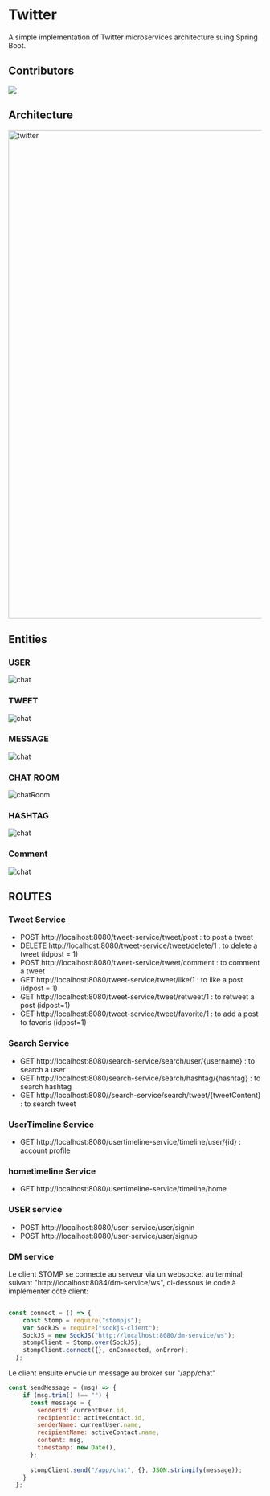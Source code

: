 # Twitter

A simple implementation of Twitter microservices architecture suing Spring Boot.

## Contributors

<a href = "https://github.com/hsouf/twitter-microservices/graphs/contributors">
<img src = "https://contrib.rocks/image?repo=hsouf/twitter-microservices"/>
</a>


## Architecture

<img width="972" alt="twitter" src="https://user-images.githubusercontent.com/37840702/199830627-f6ba812c-d451-40a5-a746-82f104b15395.png">



## Entities


### USER 

![chat](./Images/User.png)

### TWEET

![chat](./Images/entite-tweet.png)

### MESSAGE

![chat](./Images/Entite-message.png)
### CHAT ROOM
![chatRoom](https://user-images.githubusercontent.com/37840702/147685071-f9498db6-76c7-486d-a17d-d5b6d2e4edf3.png)

### HASHTAG

![chat](./Images/entite-Hashtag.png)

### Comment
![chat](./Images/Comment.png)

## ROUTES

### Tweet Service 

- POST http://localhost:8080/tweet-service/tweet/post : to post a tweet 
- DELETE http://localhost:8080/tweet-service/tweet/delete/1 : to delete a tweet (idpost = 1)
- POST http://localhost:8080/tweet-service/tweet/comment : to comment a tweet
- GET http://localhost:8080/tweet-service/tweet/like/1 : to like a post (idpost = 1)
- GET http://localhost:8080/tweet-service/tweet/retweet/1 : to retweet a post (idpost=1)
- GET http://localhost:8080/tweet-service/tweet/favorite/1 : to add a post to favoris (idpost=1)

### Search Service 

- GET http://localhost:8080/search-service/search/user/{username} : to search a user
- GET http://localhost:8080/search-service/search/hashtag/{hashtag} : to search hashtag
- GET http://localhost:8080//search-service/search/tweet/{tweetContent} : to search tweet


### UserTimeline Service 

- GET http://localhost:8080/usertimeline-service/timeline/user/{id} : account profile


### hometimeline Service

- GET http://localhost:8080/usertimeline-service/timeline/home

### USER service 

- POST http://localhost:8080/user-service/user/signin 
- POST http://localhost:8080/user-service/user/signup 
### DM service

Le client STOMP se connecte au serveur via un websocket au terminal suivant "http://localhost:8084/dm-service/ws", ci-dessous le code à implémenter côté client: 
```javascript

const connect = () => {
    const Stomp = require("stompjs");
    var SockJS = require("sockjs-client");
    SockJS = new SockJS("http://localhost:8080/dm-service/ws");
    stompClient = Stomp.over(SockJS);
    stompClient.connect({}, onConnected, onError);
  };
  ```
Le client ensuite envoie un message au broker sur "/app/chat" 

```javascript
const sendMessage = (msg) => {
    if (msg.trim() !== "") {
      const message = {
        senderId: currentUser.id,
        recipientId: activeContact.id,
        senderName: currentUser.name,
        recipientName: activeContact.name,
        content: msg,
        timestamp: new Date(),
      };
        
      stompClient.send("/app/chat", {}, JSON.stringify(message));
    }
  };
```


